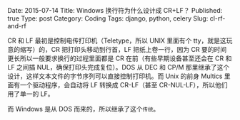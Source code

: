 Date: 2015-07-14
Title: Windows 换行符为什么设计成 CR+LF？
Published: true
Type: post
Category: Coding
Tags: django, python, celery
Slug: cl-rf-and-rf


CR 和 LF 最初是控制电传打印机（Teletype，所以 UNIX 里面有个 tty，就是这玩意的缩写）的，CR 把打印头移动到行首，LF 把纸上卷一行，因为 CR 要的时间更长所以一般要求换行的过程里面都是 CR 在前（有些早期设备甚至还会在 CR 和 LF 之间插 NUL，确保打印头完成复位）。DOS 从 DEC 和 CP/M 那里继承了这个设计，这样文本文件的字节序列可以直接控制打印机。而 Unix 的前身 Multics 里面有一个驱动程序，会自动将 LF 转换成 CR-LF（甚至 CR-NUL-LF），所以他们用了单一的 LF。

而 Windows 是从 DOS 而来的，所以继承了这个`传统`。